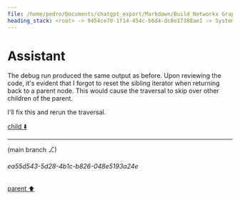 ```yaml
---
file: /home/pedro/Documents/chatgpt_export/Markdown/Build Networkx Graph with Cursor.md
heading_stack: <root> -> 9454ce70-1f14-454c-b6d4-dc8e17388ae1 -> System -> cdc1e4df-6ed9-4474-aa70-316fd1d37354 -> System -> aaa2cfbd-357a-4571-8976-96badef48d18 -> User -> 660d2f56-57b7-4db7-a86f-6e27fd55def8 -> Assistant -> aaa2f53f-301b-417c-b7ee-ff3a213ff44f -> User -> f88bf305-bb2b-49d3-8c39-93884f395670 -> Assistant -> d19608c1-cf76-442e-8eab-86807320e37d -> Tool -> 6cb2143c-6833-483e-81c3-0d5c2c20c84a -> Assistant -> 51b0898f-7e88-4c13-b0c8-bbb7f8e79c51 -> Assistant -> fb7ae9bc-bb46-4c32-94d3-47dc0b2b5997 -> Tool -> e5bdaef0-5f8e-4822-829f-4a51aeb66212 -> Assistant
---
```

# Assistant

The debug run produced the same output as before. Upon reviewing the code, it's evident that I forgot to reset the sibling iterator when returning back to a parent node. This would cause the traversal to skip over other children of the parent.

I'll fix this and rerun the traversal.

[child ⬇️](#ea55d543-5d28-4b1c-b826-048e5193a24e)

---

(main branch ⎇)
###### ea55d543-5d28-4b1c-b826-048e5193a24e
[parent ⬆️](#e5bdaef0-5f8e-4822-829f-4a51aeb66212)
